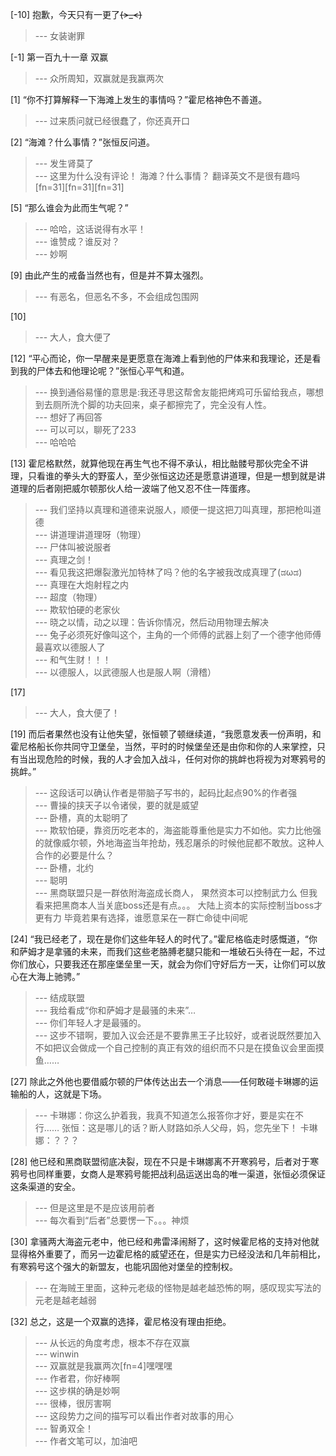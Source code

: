 
[-10] 抱歉，今天只有一更了~~~~(&gt;_&lt;)~~~~
>--- 女装谢罪<br>

[-1] 第一百九十一章 双赢
>--- 众所周知，双赢就是我赢两次<br>

[1] “你不打算解释一下海滩上发生的事情吗？”霍尼格神色不善道。
>--- 过来质问就已经很蠢了，你还真开口<br>

[2] “海滩？什么事情？”张恒反问道。
>--- 发生肾莫了<br>
>--- 这里为什么没有评论！
海滩？什么事情？
 翻译英文不是很有趣吗[fn=31][fn=31][fn=31]<br>

[5] “那么谁会为此而生气呢？”
>--- 哈哈，这话说得有水平！<br>
>--- 谁赞成？谁反对？<br>
>--- 妙啊<br>

[9] 由此产生的戒备当然也有，但是并不算太强烈。
>--- 有恶名，但恶名不多，不会组成包围网<br>

[10] 
>--- 大人，食大便了<br>

[12] “平心而论，你一早醒来是更愿意在海滩上看到他的尸体来和我理论，还是看到我的尸体去和他理论呢？”张恒心平气和道。
>--- 换到通俗易懂的意思是:我还寻思这帮舍友能把烤鸡可乐留给我点，哪想到去厕所洗个脚的功夫回来，桌子都擦完了，完全没有人性。<br>
>--- 想好了再回答<br>
>--- 可以可以，聊死了233<br>
>--- 哈哈哈<br>

[13] 霍尼格默然，就算他现在再生气也不得不承认，相比骷髅号那伙完全不讲理，只看谁的拳头大的野蛮人，至少张恒这边还是愿意讲道理，但是一想到就是讲道理的后者刚把威尔顿那伙人给一波端了他又忍不住一阵蛋疼。
>--- 我们坚持以真理和道德来说服人，顺便一提这把刀叫真理，那把枪叫道德<br>
>--- 讲道理讲道理呀（物理）<br>
>--- 尸体叫被说服者<br>
>--- 真理之剑！<br>
>--- 看见我这把爆裂激光加特林了吗？他的名字被我改成真理了(ಡωಡ)<br>
>--- 真理在大炮射程之内<br>
>--- 超度（物理）<br>
>--- 欺软怕硬的老家伙<br>
>--- 晓之以情，动之以理：告诉你情况，然后动用物理去解决<br>
>--- 兔子必须死好像叫这个，主角的一个师傅的武器上刻了一个德字他师傅最喜欢以德服人了<br>
>--- 和气生财！！！<br>
>--- 以德服人，以武德服人也是服人啊（滑稽）<br>

[17] 
>--- 大人，食大便了！<br>

[19] 而后者果然也没有让他失望，张恒顿了顿继续道，“我愿意发表一份声明，和霍尼格船长你共同守卫堡垒，当然，平时的时候堡垒还是由你和你的人来掌控，只有当出现危险的时候，我的人才会加入战斗，任何对你的挑衅也将视为对寒鸦号的挑衅。”
>--- 这段话可以确认作者是带脑子写书的，起码比起点90%的作者强<br>
>--- 曹操的挟天子以令诸侯，要的就是威望<br>
>--- 卧槽，真的太聪明了<br>
>--- 欺软怕硬，靠资历吃老本的，海盗能尊重他是实力不如他。实力比他强的就像威尔顿，外地海盗当年抢劫，残忍屠杀的时候他屁都不敢放。这种人合作的必要是什么？<br>
>--- 卧槽，北约<br>
>--- 聪明<br>
>--- 黑商联盟只是一群依附海盗成长商人，
果然资本可以控制武力么
但我看来把黑商本人当关底boss还是有点。。。
大陆上资本的实际控制当boss才更有力
毕竟若果有选择，谁愿意呆在一群亡命徒中间呢<br>

[24] “我已经老了，现在是你们这些年轻人的时代了。”霍尼格临走时感慨道，“你和萨姆才是拿骚的未来，而我们这些老胳膊老腿只能和一堆破石头待在一起，不过你们放心，只要我还在那座堡垒里一天，就会为你们守好后方一天，让你们可以放心在大海上驰骋。”
>--- 结成联盟<br>
>--- 我给看成“你和萨姆才是最骚的未来”…<br>
>--- 你们年轻人才是最骚的。<br>
>--- 这步不错啊，要加入议会还是不要靠黑王子比较好，或者说既然要加入不如把议会做成一个自己控制的真正有效的组织而不只是在摸鱼议会里面摸鱼……<br>

[27] 除此之外他也要借威尔顿的尸体传达出去一个消息——任何敢碰卡琳娜的运输船的人，这就是下场。
>--- 卡琳娜：你这么护着我，我真不知道怎么报答你才好，要是实在不行……
张恒：这是哪儿的话？断人财路如杀人父母，妈，您先坐下！
卡琳娜：？？？<br>

[28] 他已经和黑商联盟彻底决裂，现在不只是卡琳娜离不开寒鸦号，后者对于寒鸦号也同样重要，女商人是寒鸦号能把战利品运送出岛的唯一渠道，张恒必须保证这条渠道的安全。
>--- 但是这里是不是应该用前者<br>
>--- 每次看到“后者”总要愣一下。。。神烦<br>

[30] 拿骚两大海盗元老中，他已经和弗雷泽闹掰了，这时候霍尼格的支持对他就显得格外重要了，而另一边霍尼格的威望还在，但是实力已经没法和几年前相比，有寒鸦号这个强大的新盟友，也能巩固他对堡垒的控制权。
>--- 在海贼王里面，这种元老级的怪物是越老越恐怖的啊，感叹现实写法的元老是越老越弱<br>

[32] 总之，这是一个双赢的选择，霍尼格没有理由拒绝。
>--- 从长远的角度考虑，根本不存在双赢<br>
>--- winwin<br>
>--- 双赢就是我赢两次[fn=4]嘿嘿嘿<br>
>--- 作者君，你好棒啊<br>
>--- 这步棋的确是妙啊<br>
>--- 很棒，很厉害啊<br>
>--- 这段势力之间的描写可以看出作者对故事的用心<br>
>--- 智勇双全！<br>
>--- 作者文笔可以，加油吧<br>

